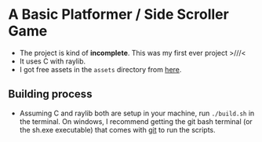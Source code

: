 # A Basic Platformer / Side Scroller Game

- The project is kind of **incomplete**. This was my first ever project >///<
- It uses C with raylib.
- I got free assets in the `assets` directory from [here](https://craftpix.net/freebies/filter/sprites/).

## Building process
- Assuming C and raylib both are setup in your machine, run `./build.sh` in the terminal. On windows, I recommend getting the git bash terminal (or the sh.exe executable) that comes with [git](https://git-scm.com/) to run the scripts.
